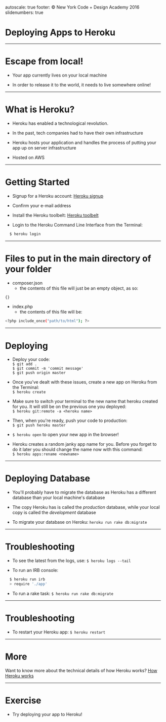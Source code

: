 autoscale: true
footer: © New York Code + Design Academy 2016
slidenumbers: true


# Deploying Apps to Heroku

---

# Escape from local!

- Your app currently lives on your local machine

- In order to release it to the world, it needs to live somewhere online!

---

# What is Heroku?

- Heroku has enabled a technological revolution.

- In the past, tech companies had to have their own infrastructure

- Heroku hosts your application and handles the process of putting your app up on server infrastructure

- Hosted on AWS

---

# Getting Started

- Signup for a Heroku account:
  [Heroku signup](https://id.heroku.com/signup)

- Confirm your e-mail address

- Install the Heroku toolbelt:
  [Heroku toolbelt](https://toolbelt.heroku.com/)

- Login to the Heroku Command Line Interface from the Terminal:

```bash
  $ heroku login
```

---

# Files to put in the main directory of your folder

- composer.json
  - the contents of this file will just be an empty object, as so: 

```bash
{}
```

- index.php
  - the contents of this file will be:

```bash
<?php include_once("path/to/html"); ?>
```

---

# Deploying

- Deploy your code: <br />
  `$ git add .` <br />
  `$ git commit -m 'commit message'` <br />
  `$ git push origin master` <br />

- Once you've dealt with these issues, create a new app on Heroku from the Terminal: <br />
  `$ heroku create` <br />

- Make sure to switch your terminal to the new name that heroku created for you. It will still be on the previous one you deployed:<br />
  `$ heroku git:remote -a <heroku name>` <br />

- Then, when you're ready, push your code to production:<br />
  `$ git push heroku master` <br />


- `$ heroku open`
  to open your new app in the browser!

- Heroku creates a random janky app name for you. Before you forget to do it later you should change the name now with this command:<br />
  `$ heroku apps:rename <newname>`<br />

---

# Deploying Database

- You'll probably have to migrate the database as Heroku has a different database than your local machine's database

- The copy Heroku has is called the *production* database, while your local copy is called the *development* database

- To migrate your database on Heroku:
  `heroku run rake db:migrate`

---

# Troubleshooting

- To see the latest from the logs, use:
  `$ heroku logs --tail`

- To run an IRB console:

```bash
  $ heroku run irb
  > require './app'
```
- To run a rake task:
  `$ heroku run rake db:migrate`

---

# Troubleshooting

- To restart your Heroku app:
  `$ heroku restart`

---

# More

Want to know more about the technical details of how Heroku works?
[How Heroku works](https://devcenter.heroku.com/articles/how-heroku-works)

---

# Exercise

- Try deploying your app to Heroku!






















